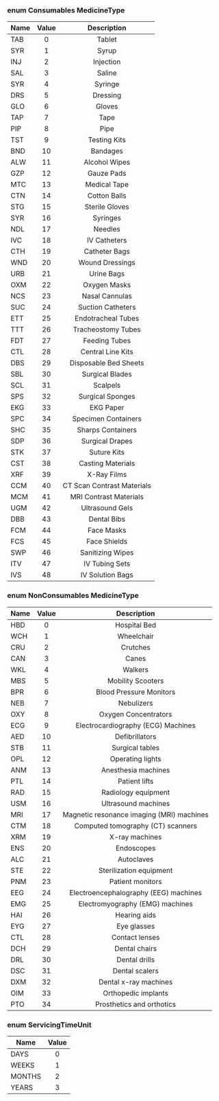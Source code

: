 ### enum Consumables MedicineType

| Name | Value |        Description         |
| ---- | :---: | :------------------------: |
| TAB  |   0   |           Tablet           |
| SYR  |   1   |           Syrup            |
| INJ  |   2   |         Injection          |
| SAL  |   3   |           Saline           |
| SYR  |   4   |          Syringe           |
| DRS  |   5   |          Dressing          |
| GLO  |   6   |           Gloves           |
| TAP  |   7   |            Tape            |
| PIP  |   8   |            Pipe            |
| TST  |   9   |        Testing Kits        |
| BND  |  10   |          Bandages          |
| ALW  |  11   |       Alcohol Wipes        |
| GZP  |  12   |         Gauze Pads         |
| MTC  |  13   |        Medical Tape        |
| CTN  |  14   |        Cotton Balls        |
| STG  |  15   |       Sterile Gloves       |
| SYR  |  16   |          Syringes          |
| NDL  |  17   |          Needles           |
| IVC  |  18   |        IV Catheters        |
| CTH  |  19   |       Catheter Bags        |
| WND  |  20   |      Wound Dressings       |
| URB  |  21   |         Urine Bags         |
| OXM  |  22   |        Oxygen Masks        |
| NCS  |  23   |       Nasal Cannulas       |
| SUC  |  24   |     Suction Catheters      |
| ETT  |  25   |     Endotracheal Tubes     |
| TTT  |  26   |     Tracheostomy Tubes     |
| FDT  |  27   |       Feeding Tubes        |
| CTL  |  28   |     Central Line Kits      |
| DBS  |  29   |   Disposable Bed Sheets    |
| SBL  |  30   |      Surgical Blades       |
| SCL  |  31   |          Scalpels          |
| SPS  |  32   |      Surgical Sponges      |
| EKG  |  33   |         EKG Paper          |
| SPC  |  34   |    Specimen Containers     |
| SHC  |  35   |     Sharps Containers      |
| SDP  |  36   |      Surgical Drapes       |
| STK  |  37   |        Suture Kits         |
| CST  |  38   |     Casting Materials      |
| XRF  |  39   |        X-Ray Films         |
| CCM  |  40   | CT Scan Contrast Materials |
| MCM  |  41   |   MRI Contrast Materials   |
| UGM  |  42   |      Ultrasound Gels       |
| DBB  |  43   |        Dental Bibs         |
| FCM  |  44   |         Face Masks         |
| FCS  |  45   |        Face Shields        |
| SWP  |  46   |      Sanitizing Wipes      |
| ITV  |  47   |       IV Tubing Sets       |
| IVS  |  48   |      IV Solution Bags      |

### enum NonConsumables MedicineType

| Name | Value |                Description                |
| ---- | :---: | :---------------------------------------: |
| HBD  |   0   |               Hospital Bed                |
| WCH  |   1   |                Wheelchair                 |
| CRU  |   2   |                 Crutches                  |
| CAN  |   3   |                   Canes                   |
| WKL  |   4   |                  Walkers                  |
| MBS  |   5   |             Mobility Scooters             |
| BPR  |   6   |          Blood Pressure Monitors          |
| NEB  |   7   |                Nebulizers                 |
| OXY  |   8   |           Oxygen Concentrators            |
| ECG  |   9   |    Electrocardiography (ECG) Machines     |
| AED  |  10   |              Defibrillators               |
| STB  |  11   |              Surgical tables              |
| OPL  |  12   |             Operating lights              |
| ANM  |  13   |            Anesthesia machines            |
| PTL  |  14   |               Patient lifts               |
| RAD  |  15   |            Radiology equipment            |
| USM  |  16   |            Ultrasound machines            |
| MRI  |  17   | Magnetic resonance imaging (MRI) machines |
| CTM  |  18   |     Computed tomography (CT) scanners     |
| XRM  |  19   |              X-ray machines               |
| ENS  |  20   |                Endoscopes                 |
| ALC  |  21   |                Autoclaves                 |
| STE  |  22   |          Sterilization equipment          |
| PNM  |  23   |             Patient monitors              |
| EEG  |  24   |   Electroencephalography (EEG) machines   |
| EMG  |  25   |      Electromyography (EMG) machines      |
| HAI  |  26   |               Hearing aids                |
| EYG  |  27   |                Eye glasses                |
| CTL  |  28   |              Contact lenses               |
| DCH  |  29   |               Dental chairs               |
| DRL  |  30   |               Dental drills               |
| DSC  |  31   |              Dental scalers               |
| DXM  |  32   |           Dental x-ray machines           |
| OIM  |  33   |            Orthopedic implants            |
| PTO  |  34   |         Prosthetics and orthotics         |

### enum ServicingTimeUnit

| Name   | Value |
| ------ | :---: |
| DAYS   |   0   |
| WEEKS  |   1   |
| MONTHS |   2   |
| YEARS  |   3   |
